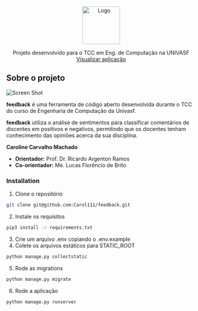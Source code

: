 <!-- PROJECT LOGO -->
<br />
<p align="center">
  <a href="https://github.com/Carol111/feedback">
    <img src="https://imgur.com/jOnRoZg.png" alt="Logo" height="100">
  </a>


  <p align="center">
    Projeto desenvolvido para o TCC em Eng. de Computação na UNIVASF
    <br />
    <a href="https://feedback-web.herokuapp.com/">Visualizar aplicação</a>
  </p>
</p>


<!-- ABOUT THE PROJECT -->
## Sobre o projeto

![Screen Shot](https://imgur.com/I67VcGe.png)

**feedback** é uma ferramenta de código aberto desenvolvida durante o TCC do curso de Engenharia de Computação da Univasf.

**feedback** utiliza o análise de sentimentos para classificar comentários de discentes em positivos e negativos, permitindo que os docentes tenham conhecimento das opiniões acerca da sua disciplina.


**Caroline Carvalho Machado**

- **Orientador:** Prof. Dr. Ricardo Argenton Ramos
- **Co-orientador:** Me. Lucas Florêncio de Brito



### Installation

1. Clone o repositório
```sh
git clone git@github.com:Carol111/feedback.git
```
2. Instale os requisitos
```sh
pip3 install -r requirements.txt
```
3. Crie um arquivo .env copiando o .env.example
4. Colete os arquivos estáticos para STATIC_ROOT
```sh
python manage.py collectstatic
```
5. Rode as migrations
```sh
python manage.py migrate   
```
6. Rode a aplicação
```sh
python manage.py runserver 
```

